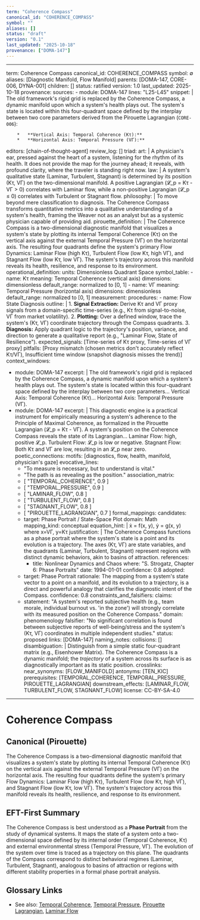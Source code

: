 ```yaml
---
term: "Coherence Compass"
canonical_id: "COHERENCE_COMPASS"
symbol: ""
aliases: []
status: "draft"
version: "0.1"
last_updated: "2025-10-18"
provenance: ["DOMA-147"]
---
```


---
term: Coherence Compass
canonical_id: COHERENCE_COMPASS
symbol: ∅
aliases: [Diagnostic Manifold, Flow Manifold]
parents: [DOMA-147, CORE-006, DYNA-001]
children: []
status: ratified
version: 1.0
last_updated: 2025-10-18
provenance:
  sources:
    - module: DOMA-147
      lines: "L25-L45"
      snippet: |
        The old framework's rigid grid is replaced by the Coherence Compass, a dynamic manifold upon which a system's health plays out. The system's state is located within this four-quadrant space defined by the interplay between two core parameters derived from the Pirouette Lagrangian (`CORE-006`):

        *   **Vertical Axis: Temporal Coherence (Kτ):**
        *   **Horizontal Axis: Temporal Pressure (VΓ):**
  editors: [chain-of-thought-agent]
  review_log: []
triad:
  art: |
    A physician's ear, pressed against the heart of a system, listening for the rhythm of its health. It does not provide the map for the journey ahead; it reveals, with profound clarity, where the traveler is standing right now.
  law: |
    A system's qualitative state (Laminar, Turbulent, Stagnant) is determined by its position (Kτ, VΓ) on the two-dimensional manifold. A positive Lagrangian (𝓛_p = Kτ - VΓ > 0) correlates with Laminar flow, while a non-positive Lagrangian (𝓛_p ≤ 0) correlates with Turbulent or Stagnant flow.
  philosophy: |
    To move beyond mere classification to diagnosis. The Coherence Compass transforms quantitative metrics into a qualitative understanding of a system's health, framing the Weaver not as an analyst but as a systemic physician capable of providing aid.
pirouette_definition: |
  The Coherence Compass is a two-dimensional diagnostic manifold that visualizes a system's state by plotting its internal Temporal Coherence (Kτ) on the vertical axis against the external Temporal Pressure (VΓ) on the horizontal axis. The resulting four quadrants define the system's primary Flow Dynamics: Laminar Flow (high Kτ), Turbulent Flow (low Kτ, high VΓ), and Stagnant Flow (low Kτ, low VΓ). The system's trajectory across this manifold reveals its health, resilience, and response to its environment.
operational_definition:
  units: Dimensionless Quadrant Space
  symbol_table:
    - name: Kτ
      meaning: Temporal Coherence (vertical axis)
      dimensions: dimensionless
      default_range: normalized to [0, 1]
    - name: VΓ
      meaning: Temporal Pressure (horizontal axis)
      dimensions: dimensionless
      default_range: normalized to [0, 1]
  measurement:
    procedures:
      - name: Flow State Diagnosis
        outline: |
          1. **Signal Extraction:** Derive Kτ and VΓ proxy signals from a domain-specific time-series (e.g., Kτ from signal-to-noise, VΓ from market volatility).
          2. **Plotting:** Over a defined window, trace the system's (Kτ, VΓ) coordinate trajectory through the Compass quadrants.
          3. **Diagnosis:** Apply quadrant logic to the trajectory's position, variance, and direction to generate a qualitative report (e.g., "Laminar Flow, State of Resilience").
        expected_signals: [Time-series of Kτ proxy, Time-series of VΓ proxy]
        pitfalls: [Proxy mismatch (chosen metrics don't accurately reflect Kτ/VΓ), Insufficient time window (snapshot diagnosis misses the trend)]
context_windows:
  - module: DOMA-147
    excerpt: |
      The old framework's rigid grid is replaced by the Coherence Compass, a dynamic manifold upon which a system's health plays out. The system's state is located within this four-quadrant space defined by the interplay between two core parameters... Vertical Axis: Temporal Coherence (Kτ)... Horizontal Axis: Temporal Pressure (VΓ).
  - module: DOMA-147
    excerpt: |
      This diagnostic engine is a practical instrument for empirically measuring a system's adherence to the Principle of Maximal Coherence, as formalized in the Pirouette Lagrangian (𝓛_p = Kτ - VΓ). A system's position on the Coherence Compass reveals the state of its Lagrangian... Laminar Flow: high, positive 𝓛_p. Turbulent Flow: 𝓛_p is low or negative. Stagnant Flow: Both Kτ and VΓ are low, resulting in an 𝓛_p near zero.
poetic_connections:
  motifs: [diagnostics, flow, health, manifold, physician's gaze]
  evocative_lines:
    - "To measure is necessary, but to understand is vital."
    - "The path is as revealing as the position."
  association_matrix:
    - [ "TEMPORAL_COHERENCE", 0.9 ]
    - [ "TEMPORAL_PRESSURE", 0.9 ]
    - [ "LAMINAR_FLOW", 0.8 ]
    - [ "TURBULENT_FLOW", 0.8 ]
    - [ "STAGNANT_FLOW", 0.8 ]
    - [ "PIROUETTE_LAGRANGIAN", 0.7 ]
formal_mappings:
  candidates:
    - target: Phase Portrait / State-Space Plot
      domain: Math
      mapping_kind: conceptual
      equation_hint: |
        ẋ = f(x, y), ẏ = g(x, y) where x=VΓ, y=Kτ
      justification: |
        The Coherence Compass functions as a phase portrait where the system's state is a point and its evolution is a trajectory. The axes (Kτ, VΓ) are state variables, and the quadrants (Laminar, Turbulent, Stagnant) represent regions with distinct dynamic behaviors, akin to basins of attraction.
      references:
        - title: Nonlinear Dynamics and Chaos
          where: "S. Strogatz, Chapter 6: Phase Portraits"
          date: 1994-01-01
      confidence: 0.8
  adopted:
    - target: Phase Portrait
      rationale: The mapping from a system's state vector to a point on a manifold, and its evolution to a trajectory, is a direct and powerful analogy that clarifies the diagnostic intent of the Compass.
      confidence: 0.8
constraints_and_falsifiers:
  claims:
    - statement: "A system's reported subjective health (e.g., team morale, individual burnout vs. 'in the zone') will strongly correlate with its measured position on the Coherence Compass."
      domain: phenomenology
      falsifier: "No significant correlation is found between subjective reports of well-being/stress and the system's (Kτ, VΓ) coordinates in multiple independent studies."
      status: proposed
      links: [DOMA-147]
naming_notes:
  collisions: []
  disambiguation: |
    Distinguish from a simple static four-quadrant matrix (e.g., Eisenhower Matrix). The Coherence Compass is a dynamic manifold; the *trajectory* of a system across its surface is as diagnostically important as its static position.
crosslinks:
  near_synonyms: [FLOW_MANIFOLD]
  antonyms: [TEN_KIC]
  prerequisites: [TEMPORAL_COHERENCE, TEMPORAL_PRESSURE, PIROUETTE_LAGRANGIAN]
  downstream_effects: [LAMINAR_FLOW, TURBULENT_FLOW, STAGNANT_FLOW]
license: CC-BY-SA-4.0
---

# Coherence Compass

## Canonical (Pirouette)
The Coherence Compass is a two-dimensional diagnostic manifold that visualizes a system's state by plotting its internal Temporal Coherence (Kτ) on the vertical axis against the external Temporal Pressure (VΓ) on the horizontal axis. The resulting four quadrants define the system's primary Flow Dynamics: Laminar Flow (high Kτ), Turbulent Flow (low Kτ, high VΓ), and Stagnant Flow (low Kτ, low VΓ). The system's trajectory across this manifold reveals its health, resilience, and response to its environment.

## EFT-First Summary
The Coherence Compass is best understood as a **Phase Portrait** from the study of dynamical systems. It maps the state of a system onto a two-dimensional space defined by its internal order (Temporal Coherence, Kτ) and external environmental stress (Temporal Pressure, VΓ). The evolution of the system over time is traced as a trajectory on this plane. The quadrants of the Compass correspond to distinct behavioral regimes (Laminar, Turbulent, Stagnant), analogous to basins of attraction or regions with different stability properties in a formal phase portrait analysis.

## Glossary Links
- See also: [Temporal Coherence](TEMPORAL_COHERENCE), [Temporal Pressure](TEMPORAL_PRESSURE), [Pirouette Lagrangian](PIROUETTE_LAGRANGIAN), [Laminar Flow](LAMINAR_FLOW)